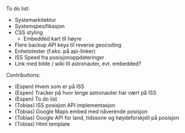To do list:  
  - Systemarkitektur  
  - Systemspesifikasjon  
  - CSS styling  
    - Embedded kart til høyre
  - Flere backup API keys til reverse geocoding
  - Enhetstester (f.eks. på api-linker)
  - ISS Speed fra posisjonoppdateringer
  - Link med bilde / wiki til astronauter, evt. embedded?


Contributions:  
- (Espen) Hvem som er på ISS
- (Espen) Tracker på hvor lenge astronauter har vært på ISS
- (Espen) To do list
- (Tobias) ISS posisjon API implementasjon
- (Tobias) Google Maps embed med nåverende posisjon
- (Tobias) Google API for land, tidssone og høydeforskjell på posisjon
- (Tobias) Html template
